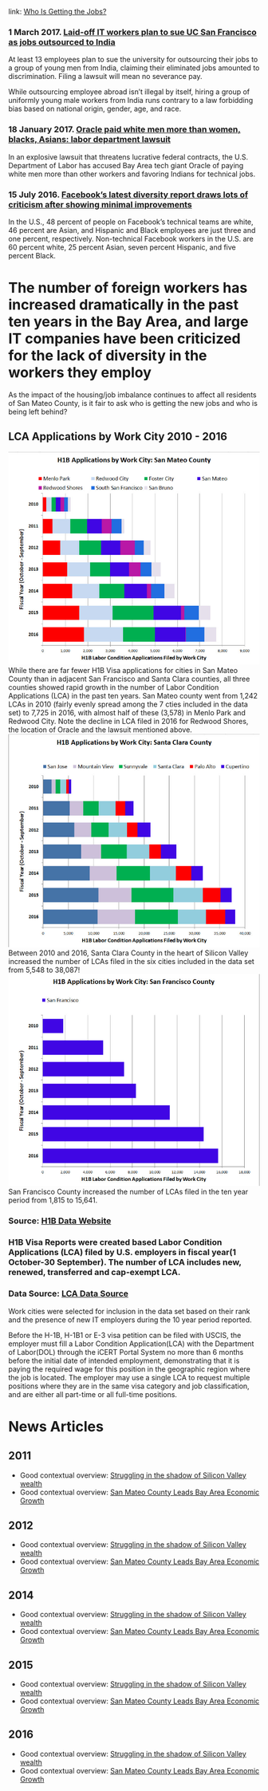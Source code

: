 link: <a href="https://juli2017.github.io/WhoIsWorking/">Who Is Getting the Jobs?</a>

### 1 March 2017.  <a href="https://www.rt.com/usa/379118-laid-off-ucsf-workers-sue/">Laid-off IT workers plan to sue UC San Francisco as jobs outsourced to India </a>

At least 13 employees plan to sue the university for outsourcing their jobs to a group of young men from India, claiming their eliminated jobs amounted to discrimination. Filing a lawsuit will mean no severance pay.

While outsourcing employee abroad isn’t illegal by itself, hiring a group of uniformly young male workers from India runs contrary to a law forbidding bias based on national origin, gender, age, and race.

### 18 January 2017.  <a href="http://www.mercurynews.com/2017/01/18/oracle-paid-white-men-more-than-women-blacks-asians-labor-department-lawsuit/">Oracle paid white men more than women, blacks, Asians: labor department lawsuit</a>

In an explosive lawsuit that threatens lucrative federal contracts, the U.S. Department of Labor has accused Bay Area tech giant Oracle of paying white men more than other workers and favoring Indians for technical jobs.

### 15 July 2016.  <a href="https://www.dailydot.com/debug/facebook-diversity-report-criticism/">Facebook’s latest diversity report draws lots of criticism after showing minimal improvements</a>

In the U.S., 48 percent of people on Facebook’s technical teams are white, 46 percent are Asian, and Hispanic and Black employees are just three and one percent, respectively. Non-technical Facebook workers in the U.S. are 60 percent white, 25 percent Asian, seven percent Hispanic, and five percent Black. 

# The number of foreign workers has increased dramatically in the past ten years in the Bay Area, and large IT companies have been criticized for the lack of diversity in the workers they employ 
As the impact of the housing/job imbalance continues to affect all residents of San Mateo County, is it fair to ask who is getting the new jobs and who is being left behind?


## LCA Applications by Work City 2010 - 2016


<img src="./img/LCAByWorkCityByFYSanzMateoCounty.jpg" />
While there are far fewer H1B Visa applications for cities in San Mateo County than in adjacent San Francisco and Santa Clara counties, all three counties showed rapid growth in the number of Labor Condition Applications (LCA) in the past ten years.
San Mateo county went from 1,242 LCAs in 2010 (fairly evenly spread among the 7 cties included in the data set) to 7,725 in 2016, with almost half of these (3,578) in Menlo Park and Redwood City. Note the decline in LCA filed in 2016 for Redwood Shores, the location of Oracle and the lawsuit mentioned above.


<img src="./img/LCAByWorkCityByFYSantaClaraCounty.jpg" />
Between 2010 and 2016, Santa Clara County in the heart of Silicon Valley increased the number of LCAs filed in the six cities included in the data set from 5,548 to 38,087!


<img src="./img/LCAByWorkCityByFYSanFranciscoCounty.jpg" />
San Francisco County increased the number of LCAs filed in the ten year period from 1,815 to 15,641.

### Source: <a href="http://www.myvisajobs.com/H1B_Visa.aspx">H1B Data Website</a>
### H1B Visa Reports were created based Labor Condition Applications (LCA) filed by U.S. employers in fiscal year(1 October-30 September). The number of LCA includes new, renewed, transferred and cap-exempt LCA. 
### Data Source: <a href="https://docs.google.com/spreadsheets/d/1nIkE9t1UokLb5yhP8vmheDDZVKfZqf7UYTZZlx9lvXg/pubhtml">LCA Data Source</a>
Work cities were selected for inclusion in the data set based on their rank and the presence of new IT employers during the 10 year period reported.

Before the H-1B, H-1B1 or E-3 visa petition can be filed with USCIS, the employer must fill a Labor Condition Application(LCA) with the Department of Labor(DOL) through the iCERT Portal System no more than 6 months before the initial date of intended employment, demonstrating that it is paying the required wage for this position in the geographic region where the job is located. The employer may use a single LCA to request multiple positions where they are in the same visa category and job classification, and are either all part-time or all full-time positions.

# News Articles
## 2011
* Good contextual overview: <a href="https://www.usatoday.com/story/tech/2014/11/03/east-palo-alto-philanthropy-facebook-silicon-valley/16244117/">Struggling in the shadow of Silicon Valley wealth</a>
* Good contextual overview: <a href="http://www.siliconvalleyoneworld.com/2015/05/28/san-mateo-county-leads-economic-growth/">San Mateo County Leads Bay Area Economic Growth</a>

## 2012
* Good contextual overview: <a href="https://www.usatoday.com/story/tech/2014/11/03/east-palo-alto-philanthropy-facebook-silicon-valley/16244117/">Struggling in the shadow of Silicon Valley wealth</a>
* Good contextual overview: <a href="http://www.siliconvalleyoneworld.com/2015/05/28/san-mateo-county-leads-economic-growth/">San Mateo County Leads Bay Area Economic Growth</a>

## 2014
* Good contextual overview: <a href="https://www.usatoday.com/story/tech/2014/11/03/east-palo-alto-philanthropy-facebook-silicon-valley/16244117/">Struggling in the shadow of Silicon Valley wealth</a>
* Good contextual overview: <a href="http://www.siliconvalleyoneworld.com/2015/05/28/san-mateo-county-leads-economic-growth/">San Mateo County Leads Bay Area Economic Growth</a>

## 2015
* Good contextual overview: <a href="https://www.usatoday.com/story/tech/2014/11/03/east-palo-alto-philanthropy-facebook-silicon-valley/16244117/">Struggling in the shadow of Silicon Valley wealth</a>
* Good contextual overview: <a href="http://www.siliconvalleyoneworld.com/2015/05/28/san-mateo-county-leads-economic-growth/">San Mateo County Leads Bay Area Economic Growth</a>

## 2016
* Good contextual overview: <a href="https://www.usatoday.com/story/tech/2014/11/03/east-palo-alto-philanthropy-facebook-silicon-valley/16244117/">Struggling in the shadow of Silicon Valley wealth</a>
* Good contextual overview: <a href="http://www.siliconvalleyoneworld.com/2015/05/28/san-mateo-county-leads-economic-growth/">San Mateo County Leads Bay Area Economic Growth</a>
